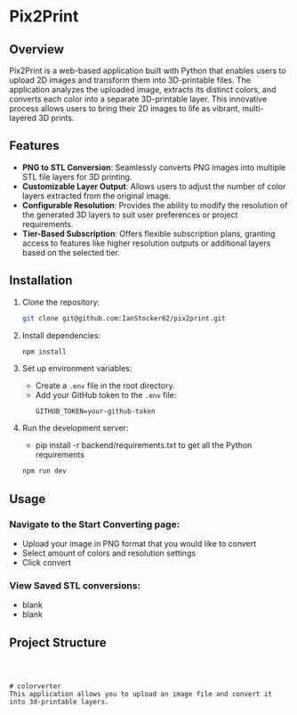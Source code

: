 # Pix2Print

## Overview
Pix2Print is a web-based application built with Python that enables users to upload 2D images and transform them into 3D-printable files. The application analyzes the uploaded image, extracts its distinct colors, and converts each color into a separate 3D-printable layer. This innovative process allows users to bring their 2D images to life as vibrant, multi-layered 3D prints.


## Features
- **PNG to STL Conversion**: Seamlessly converts PNG images into multiple STL file layers for 3D printing.
- **Customizable Layer Output**: Allows users to adjust the number of color layers extracted from the original image.
- **Configurable Resolution**: Provides the ability to modify the resolution of the generated 3D layers to suit user preferences or project requirements.
- **Tier-Based Subscription**: Offers flexible subscription plans, granting access to features like higher resolution outputs or additional layers based on the selected tier.
## Installation
1. Clone the repository:
    ```bash
    git clone git@github.com:IanStocker02/pix2print.git
    ```

2. Install dependencies:
    ```bash
    npm install
    ```

3. Set up environment variables:
   - Create a `.env` file in the root directory.
   - Add your GitHub token to the `.env` file:
     ```
     GITHUB_TOKEN=your-github-token
     ```

4. Run the development server:
   - pip install -r backend/requirements.txt to get all the Python requirements
    ```bash
    npm run dev
    ```

## Usage
### Navigate to the Start Converting page:
- Upload your image in PNG format that you would like to convert
- Select amount of colors and resolution settings
- Click convert

### View Saved STL conversions:
- blank
- blank

## Project Structure
```plaintext



# colorverter
This application allows you to upload an image file and convert it into 3d-printable layers.
